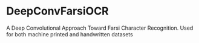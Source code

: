 # DeepConvFarsiOCR
A Deep Convolutional Approach Toward Farsi Character Recognition. Used for both machine printed and handwritten datasets
